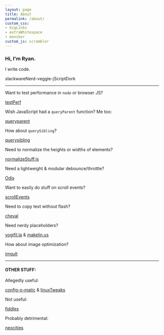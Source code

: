 ```yaml
---
layout: page
title: About
permalink: /about/
custom_css:
- bigLinks
- extraWhitespace
- moniker
custom_js: scrambler
---
```

### Hi, I'm Ryan.

I write code.

<span id="moniker">slackwareNerd-veggie-jScriptDork</span>


* * *

Want to test performance in `node` or browser JS?

[testPerf](https://github.com/ryanpcmcquen/testperf)

Wish JavaScript had a `queryParent` function? Me too:

[queryparent](https://github.com/ryanpcmcquen/queryparent)

How about `querySibling`?

[querysibling](https://github.com/ryanpcmcquen/querysibling)

Need to normalize the heights or widths of elements?

[normalizeStuff.js](https://github.com/ryanpcmcquen/normalizeStuff.js)

Need a lightweight & modular debounce/throttle?

[Odis](https://github.com/ryanpcmcquen/odis)

Want to easily do stuff on scroll events?

[scrollEvents](https://github.com/ryanpcmcquen/scrollEvents)

Need to copy text without flash?

[cheval](https://github.com/ryanpcmcquen/cheval)

Need nerdy placeholders?

[yogifil.la](https://yogifil.la) & [makelin.us](https://makelin.us)

How about image optimization?

[imgult](https://github.com/ryanpcmcquen/image-ultimator)

* * *

#### OTHER STUFF:

Allegedly useful:

[config-o-matic](https://github.com/ryanpcmcquen/config-o-matic) & [linuxTweaks](https://github.com/ryanpcmcquen/linuxTweaks)

Not useful:

[fiddles](https://jsfiddle.net/user/ryanpcmcquen/)

Probably detrimental:

[neocities](https://ryanpcmcquen.neocities.org/)
